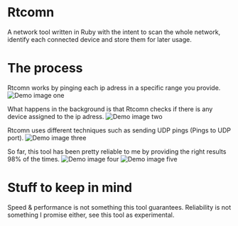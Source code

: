 # Rtcomn
A network tool written in Ruby with the intent to scan the whole network, identify each connected device and store them for later usage.

# The process
Rtcomn works by pinging each ip adress in a specific range you provide.
![Demo image one](https://raw.githubusercontent.com/Beyarz/rtcomn.rb/master/img/image_one.png)

What happens in the background is that Rtcomn checks if there is any device assigned to the ip adress.
![Demo image two](https://raw.githubusercontent.com/Beyarz/rtcomn.rb/master/img/image_two.png)

Rtcomn uses different techniques such as sending UDP pings (Pings to UDP port).
![Demo image three](https://raw.githubusercontent.com/Beyarz/rtcomn.rb/master/img/image_three.png)

So far, this tool has been pretty reliable to me by providing the right results 98% of the times.
![Demo image four](https://raw.githubusercontent.com/Beyarz/rtcomn.rb/master/img/image_four.png)
![Demo image five](https://raw.githubusercontent.com/Beyarz/rtcomn.rb/master/img/image_five.png)

# Stuff to keep in mind
Speed & performance is not something this tool guarantees.
Reliability is not something I promise either, see this tool as experimental.
